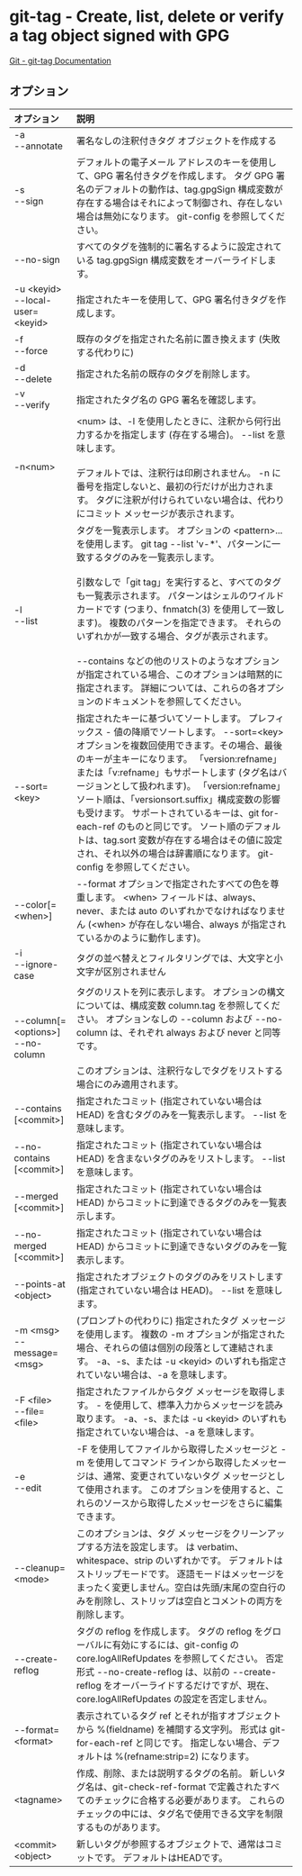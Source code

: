 # git-tag - Create, list, delete or verify a tag object signed with GPG

[Git - git-tag Documentation](https://git-scm.com/docs/git-tag)


## オプション

|オプション|説明|
|:--|:--|
|-a<br>--annotate|署名なしの注釈付きタグ オブジェクトを作成する|
|-s<br>--sign|デフォルトの電子メール アドレスのキーを使用して、GPG 署名付きタグを作成します。 タグ GPG 署名のデフォルトの動作は、tag.gpgSign 構成変数が存在する場合はそれによって制御され、存在しない場合は無効になります。 git-config を参照してください。|
|--no-sign|すべてのタグを強制的に署名するように設定されている tag.gpgSign 構成変数をオーバーライドします。|
|-u \<keyid><br>--local-user=\<keyid>|指定されたキーを使用して、GPG 署名付きタグを作成します。|
|-f<br>--force|既存のタグを指定された名前に置き換えます (失敗する代わりに)|
|-d<br>--delete|指定された名前の既存のタグを削除します。|
|-v<br>--verify|指定されたタグ名の GPG 署名を確認します。|
|-n\<num>|\<num> は、-l を使用したときに、注釈から何行出力するかを指定します (存在する場合)。 --list を意味します。<br><br>デフォルトでは、注釈行は印刷されません。 -n に番号を指定しないと、最初の行だけが出力されます。 タグに注釈が付けられていない場合は、代わりにコミット メッセージが表示されます。|
|-l<br>--list|タグを一覧表示します。 オプションの \<pattern>... を使用します。 git tag --list 'v-*'、パターンに一致するタグのみを一覧表示します。<br><br>引数なしで「git tag」を実行すると、すべてのタグも一覧表示されます。 パターンはシェルのワイルドカードです (つまり、fnmatch(3) を使用して一致します)。 複数のパターンを指定できます。 それらのいずれかが一致する場合、タグが表示されます。<br><br>--contains などの他のリストのようなオプションが指定されている場合、このオプションは暗黙的に指定されます。 詳細については、これらの各オプションのドキュメントを参照してください。|
|--sort=\<key>|指定されたキーに基づいてソートします。 プレフィックス - 値の降順でソートします。 --sort=\<key> オプションを複数回使用できます。その場合、最後のキーが主キーになります。 「version:refname」または「v:refname」もサポートします (タグ名はバージョンとして扱われます)。 「version:refname」ソート順は、「versionsort.suffix」構成変数の影響も受けます。 サポートされているキーは、git for-each-ref のものと同じです。 ソート順のデフォルトは、tag.sort 変数が存在する場合はその値に設定され、それ以外の場合は辞書順になります。 git-config を参照してください。|
|--color[=\<when>]|--format オプションで指定されたすべての色を尊重します。 \<when> フィールドは、always、never、または auto のいずれかでなければなりません (\<when> が存在しない場合、always が指定されているかのように動作します)。|
|-i<br>--ignore-case|タグの並べ替えとフィルタリングでは、大文字と小文字が区別されません|
|--column[=\<options>]<br>--no-column|タグのリストを列に表示します。 オプションの構文については、構成変数 column.tag を参照してください。 オプションなしの --column および --no-column は、それぞれ always および never と同等です。<br><br>このオプションは、注釈行なしでタグをリストする場合にのみ適用されます。|
|--contains [\<commit>]|指定されたコミット (指定されていない場合は HEAD) を含むタグのみを一覧表示します。 --list を意味します。|
|--no-contains [\<commit>]|指定されたコミット (指定されていない場合は HEAD) を含まないタグのみをリストします。 --list を意味します。|
|--merged [\<commit>]|指定されたコミット (指定されていない場合は HEAD) からコミットに到達できるタグのみを一覧表示します。|
|--no-merged [\<commit>]|指定されたコミット (指定されていない場合は HEAD) からコミットに到達できないタグのみを一覧表示します。|
|--points-at \<object>|指定されたオブジェクトのタグのみをリストします (指定されていない場合は HEAD)。 --list を意味します。|
|-m \<msg><br>--message=\<msg>|(プロンプトの代わりに) 指定されたタグ メッセージを使用します。 複数の -m オプションが指定された場合、それらの値は個別の段落として連結されます。 -a、-s、または -u \<keyid> のいずれも指定されていない場合は、-a を意味します。|
|-F \<file><br>--file=\<file>|指定されたファイルからタグ メッセージを取得します。 - を使用して、標準入力からメッセージを読み取ります。 -a、-s、または -u \<keyid> のいずれも指定されていない場合は、-a を意味します。|
|-e<br>--edit|-F を使用してファイルから取得したメッセージと -m を使用してコマンド ラインから取得したメッセージは、通常、変更されていないタグ メッセージとして使用されます。 このオプションを使用すると、これらのソースから取得したメッセージをさらに編集できます。|
|--cleanup=\<mode>|このオプションは、タグ メッセージをクリーンアップする方法を設定します。 <mode> は verbatim、whitespace、strip のいずれかです。 デフォルトはストリップモードです。 逐語モードはメッセージをまったく変更しません。空白は先頭/末尾の空白行のみを削除し、ストリップは空白とコメントの両方を削除します。|
|--create-reflog|タグの reflog を作成します。 タグの reflog をグローバルに有効にするには、git-config の core.logAllRefUpdates を参照してください。 否定形式 --no-create-reflog は、以前の --create-reflog をオーバーライドするだけですが、現在、core.logAllRefUpdates の設定を否定しません。|
|--format=\<format>|表示されているタグ ref とそれが指すオブジェクトから %(fieldname) を補間する文字列。 形式は git-for-each-ref と同じです。 指定しない場合、デフォルトは %(refname:strip=2) になります。|
|\<tagname>|作成、削除、または説明するタグの名前。 新しいタグ名は、git-check-ref-format で定義されたすべてのチェックに合格する必要があります。 これらのチェックの中には、タグ名で使用できる文字を制限するものがあります。|
|\<commit><br>\<object>|新しいタグが参照するオブジェクトで、通常はコミットです。 デフォルトはHEADです。|
